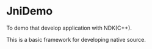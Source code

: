 # JniDemo
To demo that develop application with NDK(C++).

This is a basic framework for developing native source.
